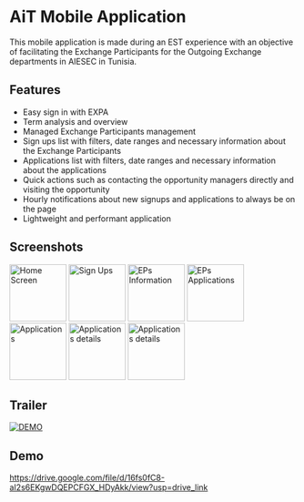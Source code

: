 
# AiT Mobile Application

This mobile application is made during an EST experience with an objective of facilitating the Exchange Participants for the Outgoing Exchange departments in AIESEC in Tunisia.




## Features

- Easy sign in with EXPA
- Term analysis and overview
- Managed Exchange Participants management
- Sign ups list with filters, date ranges and necessary information about the Exchange Participants
- Applications list with filters, date ranges and necessary information about the applications
- Quick actions such as contacting the opportunity managers directly and visiting the opportunity
- Hourly notifications about new signups and applications to always be on the page
- Lightweight and performant application


## Screenshots

<img src="https://github.com/user-attachments/assets/6597efa1-c1e3-45ba-bf9e-1bf67e62d6dc" alt="Home Screen" width="100">
<img src="https://github.com/user-attachments/assets/b24fd306-ba4c-4602-8f19-dd59ac1e59a2" alt="Sign Ups" width="100">
<img src="https://github.com/user-attachments/assets/f98da696-e55a-40e0-aa87-b9a1c6bf624d" alt="EPs Information" width="100">
<img src="https://github.com/user-attachments/assets/8c9ccd8c-6889-4079-98b6-0e4b17448f72" alt="EPs Applications" width="100">
<img src="https://github.com/user-attachments/assets/1071c641-539e-4fd7-8fc2-d879ae6c6e2b" alt="Applications" width="100">
<img src="https://github.com/user-attachments/assets/62ba7f80-8586-410b-ac75-d32a2280b7b3" alt="Applications details" width="100">
<img src="https://github.com/user-attachments/assets/606fc8eb-e951-44a5-b982-9908ee330a87" alt="Applications details" width="100">


## Trailer

[![DEMO](https://i.imgur.com/G4lXULX.png)](https://drive.google.com/file/d/1cuLbKlnfYUkbW3MdWJPQFmVnhJqoCbJ8/view?usp=drive_link)

## Demo

https://drive.google.com/file/d/16fs0fC8-aI2s6EKgwDQEPCFGX_HDyAkk/view?usp=drive_link
